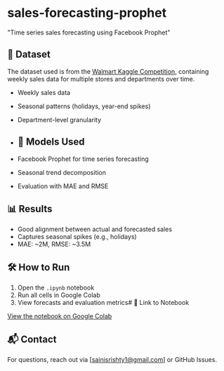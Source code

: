 # sales-forecasting-prophet
"Time series sales forecasting using Facebook Prophet"
## 📁 Dataset

The dataset used is from the [Walmart Kaggle Competition](https://www.kaggle.com/competitions/walmart-recruiting-store-sales-forecasting), containing weekly sales data for multiple stores and departments over time.

- Weekly sales data
- Seasonal patterns (holidays, year-end spikes)
- Department-level granularity
- ## 🧠 Models Used

- Facebook Prophet for time series forecasting
- Seasonal trend decomposition
- Evaluation with MAE and RMSE
## 📊 Results

- Good alignment between actual and forecasted sales
- Captures seasonal spikes (e.g., holidays)
- MAE: ~2M, RMSE: ~3.5M
## 🛠️ How to Run

1. Open the `.ipynb` notebook
2. Run all cells in Google Colab
3. View forecasts and evaluation metrics# 📎 Link to Notebook

[View the notebook on Google Colab](https://colab.research.google.com/drive/1ctubdJ6Wul1zaJEq8qzmSNYDIWPESB9G?usp=sharing)
## 📬 Contact

For questions, reach out via [sainisrishty1@gmail.com] or GitHub Issues.
